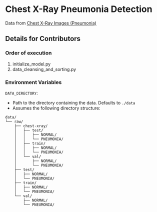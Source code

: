 # Chest X-Ray Pneumonia Detection

Data from [Chest X-Ray Images (Pneumonia)](https://www.kaggle.com/datasets/paultimothymooney/chest-xray-pneumonia)

## Details for Contributors

### Order of execution

1) initialize_model.py
2) data_cleansing_and_sorting.py

### Environment Variables

`DATA_DIRECTORY`:   
- Path to the directory containing the data. Defaults to `./data`
- Assumes the following directory structure:

```
data/
└── raw/
    ├── chest-xray/
    │   ├── test/
    │   │   ├── NORMAL/
    │   │   └── PNEUMONIA/
    │   ├── train/
    │   │   ├── NORMAL/
    │   │   └── PNEUMONIA/
    │   └── val/
    │       ├── NORMAL/
    │       └── PNEUMONIA/
    ├── test/
    │   ├── NORMAL/
    │   └── PNEUMONIA/
    ├── train/
    │   ├── NORMAL/
    │   └── PNEUMONIA/
    └── val/
        ├── NORMAL/
        └── PNEUMONIA/
```

